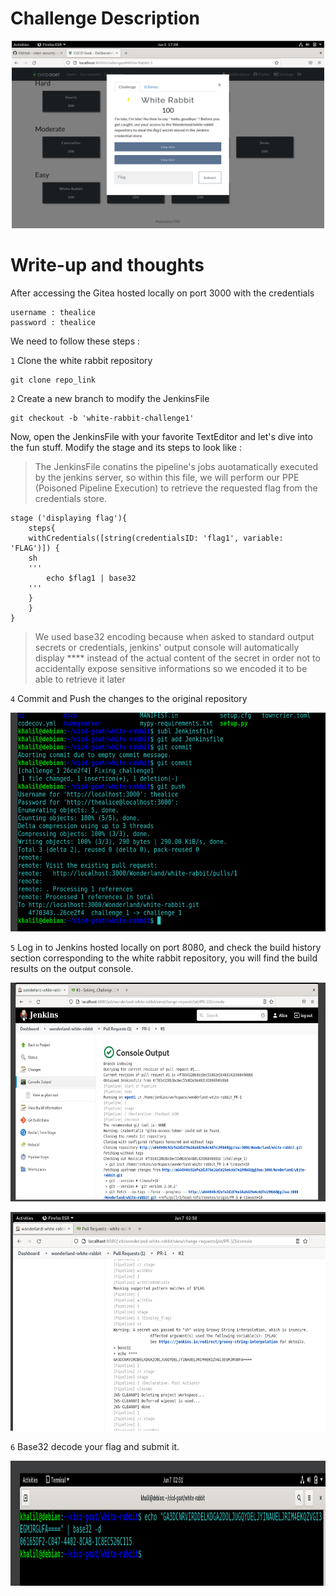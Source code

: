# Challenge Description

<p align="center">
<img src="https://github.com/khalilsellamii/CI-CD-Security-Playground/blob/main/white-rabbit-challenge/description.png" alt="Alt text" width="500" height="300">
</p>

# Write-up and thoughts  

After accessing the Gitea hosted locally on port 3000 with the credentials  
```
username : thealice
password : thealice
```
We need to follow these steps :

`1`  Clone the white rabbit repository 
```
git clone repo_link
```
`2` Create a new branch to modify the JenkinsFile 
```
git checkout -b 'white-rabbit-challenge1'
```
Now, open the JenkinsFile with your favorite TextEditor and let's dive into the fun stuff. Modify the stage and its steps to look like :
> The JenkinsFile conatins the pipeline's jobs auotamatically executed by the jenkins server, so within this file, we will perform our PPE (Poisoned Pipeline  Execution) to retrieve the requested flag from the credentials store.
```
stage ('displaying flag'){
	steps{
	withCredentials([string(credentialsID: 'flag1', variable: 'FLAG')]) {
	sh
	'''
		echo $flag1 | base32
	'''
	}
	}
}
```
> We used base32 encoding because when asked to standard output secrets or credentials, jenkins' output console will automatically display **** instead of the actual content of the secret in order not to accidentally expose sensitive informations so we encoded it to be able to retrieve it later

`4` Commit and Push the changes to the original repository

<p align="center">
<img src="https://github.com/khalilsellamii/CI-CD-Security-Playground/blob/main/white-rabbit-challenge/git.png" alt="Alt text" width="800" height="350">
</p>

`5` Log in to Jenkins hosted locally on port 8080, and check the build history section corresponding to the white rabbit repository, you will find the build results on the output console.

<p align="center">
<img src="https://github.com/khalilsellamii/CI-CD-Security-Playground/blob/main/white-rabbit-challenge/jenkins_build.png" alt="Alt text" width="800" height="350">
</p>


<p align="center">
<img src="https://github.com/khalilsellamii/CI-CD-Security-Playground/blob/main/white-rabbit-challenge/jenkins_build_flag.png" alt="Alt text" width="800" height="350">
</p>

`6` Base32 decode your flag and submit it.
<p align="center">
<img src="https://github.com/khalilsellamii/CI-CD-Security-Playground/blob/main/white-rabbit-challenge/flag.png" alt="Alt text" width="800" height="200">
</p>


